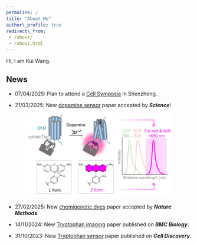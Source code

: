```yaml
---
permalink: /  
title: "About Me"  
author\_profile: true  
redirect\_from:
 - /about/
 - /about.html
---
```

Hi, I am Kui Wang.

## News

* 07/04/2025: Plan to attend a [Cell Symposia](https://cell-symposia.com/neurometabolism-2025/index.html)  in Shenzheng.

* 21/03/2025: New [dopamine sensor](https://www.biorxiv.org/content/10.1101/2024.12.22.629999v1.abstract) paper accepted by ***Science***!
 <div align="center">
    <img src="/images/papers/HaloDA1.0.png" width="400px">
 </div>

* 27/02/2025: New [chemigenetic dyes](https://www.biorxiv.org/content/10.1101/2024.12.20.629585v1.abstract) paper accepted by ***Nature Methods***.

* 14/11/2024: New [Tryptophan imaging](https://bmcbiol.biomedcentral.com/articles/10.1186/s12915-024-02058-x) paper published on ***BMC Biology***.
  
* 31/10/2023: New [Tryptophan sensor](https://www.nature.com/articles/s41421-023-00608-1) paper published on ***Cell Discovery***.



